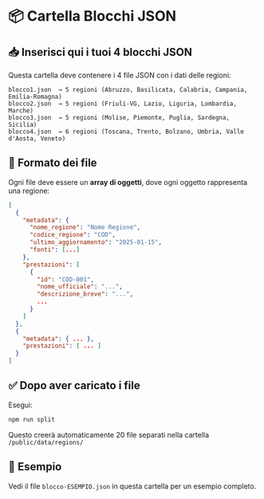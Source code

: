 # 📦 Cartella Blocchi JSON

## 📥 Inserisci qui i tuoi 4 blocchi JSON

Questa cartella deve contenere i 4 file JSON con i dati delle regioni:

```
blocco1.json  → 5 regioni (Abruzzo, Basilicata, Calabria, Campania, Emilia-Romagna)
blocco2.json  → 5 regioni (Friuli-VG, Lazio, Liguria, Lombardia, Marche)
blocco3.json  → 5 regioni (Molise, Piemonte, Puglia, Sardegna, Sicilia)
blocco4.json  → 6 regioni (Toscana, Trento, Bolzano, Umbria, Valle d'Aosta, Veneto)
```

## 📝 Formato dei file

Ogni file deve essere un **array di oggetti**, dove ogni oggetto rappresenta una regione:

```json
[
  {
    "metadata": {
      "nome_regione": "Nome Regione",
      "codice_regione": "COD",
      "ultimo_aggiornamento": "2025-01-15",
      "fonti": [...]
    },
    "prestazioni": [
      {
        "id": "COD-001",
        "nome_ufficiale": "...",
        "descrizione_breve": "...",
        ...
      }
    ]
  },
  {
    "metadata": { ... },
    "prestazioni": [ ... ]
  }
]
```

## ✅ Dopo aver caricato i file

Esegui:
```bash
npm run split
```

Questo creerà automaticamente 20 file separati nella cartella `/public/data/regions/`

## 📖 Esempio

Vedi il file `blocco-ESEMPIO.json` in questa cartella per un esempio completo.

